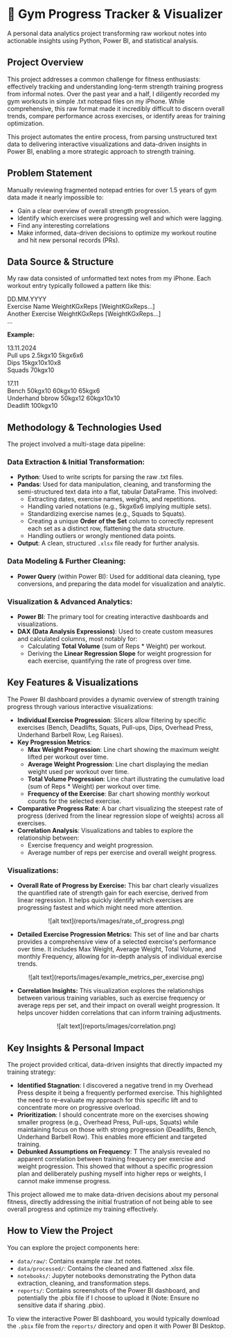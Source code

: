 # 💪 Gym Progress Tracker & Visualizer

A personal data analytics project transforming raw workout notes into actionable insights using Python, Power BI, and statistical analysis.


## Project Overview

This project addresses a common challenge for fitness enthusiasts: effectively tracking and understanding long-term strength training progress from informal notes. Over the past year and a half, I diligently recorded my gym workouts in simple .txt notepad files on my iPhone. While comprehensive, this raw format made it incredibly difficult to discern overall trends, compare performance across exercises, or identify areas for training optimization.

This project automates the entire process, from parsing unstructured text data to delivering interactive visualizations and data-driven insights in Power BI, enabling a more strategic approach to strength training.



## Problem Statement

Manually reviewing fragmented notepad entries for over 1.5 years of gym data made it nearly impossible to:

* Gain a clear overview of overall strength progression.
* Identify which exercises were progressing well and which were lagging.
* Find any interesting correlations
* Make informed, data-driven decisions to optimize my workout routine and hit new personal records (PRs).


## Data Source & Structure

My raw data consisted of unformatted text notes from my iPhone. Each workout entry typically followed a pattern like this:

DD.MM.YYYY \
Exercise Name WeightKGxReps [WeightKGxReps...] \
Another Exercise WeightKGxReps [WeightKGxReps...] \
...

**Example:**

13.11.2024 \
Pull ups 2.5kgx10 5kgx6x6 \
Dips 15kgx10x10x8 \
Squads 70kgx10 

17.11 \
Bench 50kgx10 60kgx10 65kgx6 \
Underhand bbrow 50kgx12 60kgx10x10 \
Deadlift 100kgx10 


## Methodology & Technologies Used

The project involved a multi-stage data pipeline:

### Data Extraction & Initial Transformation:

* **Python**: Used to write scripts for parsing the raw .txt files.
* **Pandas**: Used for data manipulation, cleaning, and transforming the semi-structured text data into a flat, tabular DataFrame. This involved:
    * Extracting dates, exercise names, weights, and repetitions.
    * Handling varied notations (e.g., 5kgx6x6 implying multiple sets).
    * Standardizing exercise names (e.g., Squads to Squats).
    * Creating a unique **Order of the Set** column to correctly represent each set as a distinct row, flattening the data structure.
    * Handling outliers or wrongly mentioned data points.
* **Output**: A clean, structured `.xlsx` file ready for further analysis.

### Data Modeling & Further Cleaning:

* **Power Query** (within Power BI): Used for additional data cleaning, type conversions, and preparing the data model for visualization and analytic.

### Visualization & Advanced Analytics:

* **Power BI**: The primary tool for creating interactive dashboards and visualizations.
* **DAX (Data Analysis Expressions)**: Used to create custom measures and calculated columns, most notably for:
    * Calculating **Total Volume** (sum of Reps \* Weight) per workout.
    * Deriving the **Linear Regression Slope** for weight progression for each exercise, quantifying the rate of progress over time.


## Key Features & Visualizations
The Power BI dashboard provides a dynamic overview of strength training progress through various interactive visualizations:

* **Individual Exercise Progression**: Slicers allow filtering by specific exercises (Bench, Deadlifts, Squats, Pull-ups, Dips, Overhead Press, Underhand Barbell Row, Leg Raises).
* **Key Progression Metrics**:
    * **Max Weight Progression**: Line chart showing the maximum weight lifted per workout over time.
    * **Average Weight Progression**: Line chart displaying the median weight used per workout over time.
    * **Total Volume Progression**: Line chart illustrating the cumulative load (sum of Reps \* Weight) per workout over time.
    * **Frequency of the Exercise**: Bar chart showing monthly workout counts for the selected exercise.
* **Comparative Progress Rate**: A bar chart visualizing the steepest rate of progress (derived from the linear regression slope of weights) across all exercises.
* **Correlation Analysis**: Visualizations and tables to explore the relationship between:
    * Exercise frequency and weight progression.
    * Average number of reps per exercise and overall weight progress.

### Visualizations: 

* **Overall Rate of Progress by Exercise:** This bar chart clearly visualizes the quantified rate of strength gain for each exercise, derived from linear regression. It helps quickly identify which exercises are progressing fastest and which might need more attention.

<p align="center">
![alt text](reports/images/rate_of_progress.png)
</p>

* **Detailed Exercise Progression Metrics:** This set of line and bar charts provides a comprehensive view of a selected exercise's performance over time. It includes Max Weight, Average Weight, Total Volume, and monthly Frequency, allowing for in-depth analysis of individual exercise trends.
<p align="center">
![alt text](reports/images/example_metrics_per_exercise.png)
</p>

* **Correlation Insights:** This visualization explores the relationships between various training variables, such as exercise frequency or average reps per set, and their impact on overall weight progression. It helps uncover hidden correlations that can inform training adjustments.

<p align="center">
![alt text](reports/images/correlation.png)
</p>



## Key Insights & Personal Impact

The project provided critical, data-driven insights that directly impacted my training strategy:

* **Identified Stagnation**: I discovered a negative trend in my Overhead Press despite it being a frequently performed exercise. This highlighted the need to re-evaluate my approach for this specific lift and to concentrate more on progressive overload.
* **Prioritization**: I should concentrate more on the exercises showing smaller progress (e.g., Overhead Press, Pull-ups, Squats) while maintaining focus on those with strong progression (Deadlifts, Bench, Underhand Barbell Row). This enables more efficient and targeted training.
* **Debunked Assumptions on Frequency**: T The analysis revealed no apparent correlation between training frequency per exercise and weight progression. This showed that without a specific progression plan and deliberately pushing myself into higher reps or weights, I cannot make immense progress.

This project allowed me to make data-driven decisions about my personal fitness, directly addressing the initial frustration of not being able to see overall progress and optimize my training effectively.

## How to View the Project

You can explore the project components here:

* `data/raw/`: Contains example raw .txt notes.
* `data/processed/`: Contains the cleaned and flattened .xlsx file.
* `notebooks/`: Jupyter notebooks demonstrating the Python data extraction, cleaning, and transformation steps.
* `reports/`: Contains screenshots of the Power BI dashboard, and potentially the .pbix file if I choose to upload it (Note: Ensure no sensitive data if sharing .pbix).

To view the interactive Power BI dashboard, you would typically download the `.pbix` file from the `reports/` directory and open it with Power BI Desktop.

